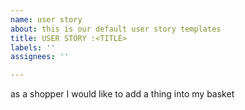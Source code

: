 ```yaml
---
name: user story
about: this is our default user story templates
title: USER STORY :<TITLE>
labels: ''
assignees: ''

---
```


as a shopper I would like to add a thing into my basket
